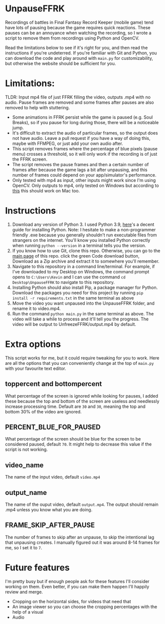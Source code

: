 # UnpauseFFRK
Recordings of battles in Final Fantasy Record Keeper (mobile game) tend have lots of pausing because the game requires quick reactions.
These pauses can be an annoyance when watching the recording, so I wrote a script to remove them from recordings using Python and OpenCV. 

Read the limitations below to see if it's right for you, and then read the instructions if you're undeterred. If you're familiar with Git and Python, you can download the code and play around with
`main.py` for customizability, but otherwise the website should be sufficient for you. 

# Limitations:
TLDR: Input mp4 file of just FFRK filling the video, outputs .mp4 with no audio. Pause frames are removed and some frames after pauses are also removed to help with stuttering.
- Some animations in FFRK persist while the game is paused (e.g. Soul Breaks), so if you pause for long during those, there will be a noticeable jump.
- It's difficult to extract the audio of particular frames, so the output does not have audio. Leave a pull request if you have a way of doing this, maybe with FFMPEG, or just add your own audio after.
- This script removes frames where the percentage of blue pixels (pause menu) crosses a threshold, so it will only work if the recording is of just the FFRK screen.
- The script removes the pause frames and then a certain number of frames after because the game lags a bit after unpausing, 
and this number of frames could depend on your app/simulator's performance.
- Only tested with mp4 as input, other inputs might work since I'm using OpenCV. Only outputs to mp4, only tested on Windows but according to [this](https://gist.github.com/takuma7/44f9ecb028ff00e2132e) this should work on Mac too.

# Instructions
1. Download any version of Python 3. I used Python 3.9, [here](https://realpython.com/installing-python/)'s a decent guide for installing Python.
Note: I hesitate to make a non-programmer friendly .exe because you generally shouldn't run executable files from strangers on the internet.
You'll know you installed Python correctly when running `python --version` in a terminal tells you the version. 
2. If you know how to use Git, clone this repo. Otherwise, you can go to the [main page](https://github.com/kevinlinxc/UnpauseFFRK) of this repo. click the green Code download button,
Download as a Zip archive and extract it to somewhere you'll remember.
3. Navigate to this repository in a command line/terminal. For example, if I've downloaded to my Desktop on Windows, the command prompt opens to `C:\Users\Kevin` and I can use the command
`cd Desktop\UnpauseFFRK` to navigate to this repository.
4. Installing Python should also install Pip, a package manager for Python. Download the packages you need for this project by running `pip install -r requirements.txt` in the same terminal as above
5. Move the video you want unpaused into the UnpauseFFRK folder, and rename it to video.mp4.
6. Run the command `python main.py` in the same terminal as above. The video will take a while to process and it'll tell you the progress. The video will be output to UnfreezeFFRK/output.mp4 by default.

# Extra options
This script works for me, but it could require tweaking for you to work. Here are all the options that you can conveniently change at the top of `main.py` with your favourite text editor.
## toppercent and bottompercent
What percentage of the screen is ignored while looking for pauses, I added these because the top and bottom of the screen are useless and needlessly increase processing time.
Default are `30` and `30`, meaning the top and bottom 30% of the video are ignored.
## PERCENT_BLUE_FOR_PAUSED 
What percentage of the screen should be blue for the screen to be considered paused, default `70`. It might help to decrease this value if the script is not working. 
## video_name
The name of the input video, default `video.mp4`
## output_name
The name of the ouput video, default `output.mp4`. The output should remain .mp4 unless you know what you are doing.
## FRAME_SKIP_AFTER_PAUSE
The number of frames to skip after an unpause, to skip the intentional lag that unpausing creates. I manually figured out it was around 8-14 frames for me, so I set it to `7`.


# Future features 
I'm pretty busy but if enough people ask for these features I'll consider working on them. Even better, if you can make them happen I'll happily review and merge. 
- Cropping on the horizontal sides, for videos that need that
- An image viewer so you can choose the cropping percentages with the help of a visual
- Audio